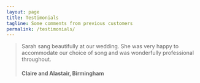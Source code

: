 ```yaml
---
layout: page
title: Testimonials
tagline: Some comments from previous customers
permalink: /testimonials/
---
```

> Sarah sang beautifully at our wedding. She was very happy to accommodate our choice of song and was wonderfully professional throughout.
> #### Claire and Alastair, Birmingham